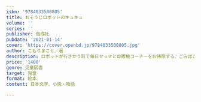 ```yaml
---
isbn: '9784033500805'
title: おそうじロボットのキュキュ
volume: ''
series: ''
publisher: 偕成社
pubdate: '2021-01-14'
cover: 'https://cover.openbd.jp/9784033500805.jpg'
author: こもりまこと／著
description: ロボットが行きかう町で毎日せっせと自販機コーナーをお掃除する、ごみばこ型ロボット「キュキュ」。雨で壊れてしまいますが…。
price: '1400'
genre: 児童図書
target: 児童
format: 絵本
content: 日本文学、小説・物語

---
```

